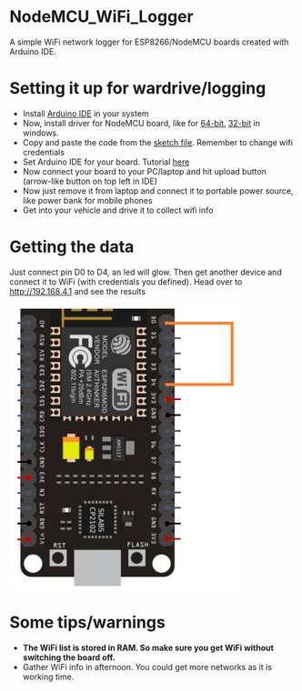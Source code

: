 # NodeMCU_WiFi_Logger
A simple WiFi network logger for ESP8266/NodeMCU boards created with Arduino IDE.

# Setting it up for wardrive/logging
- Install [Arduino IDE](https://www.arduino.cc/en/software) in your system
- Now, install driver for NodeMCU board, like for [64-bit](https://github.com/himanshus2847/NodeMCU-setup/blob/master/Drivers/CP210x_Universal_Windows_Driver/CP210xVCPInstaller_x64.exe), [32-bit](https://github.com/himanshus2847/NodeMCU-setup/blob/master/Drivers/CP210x_Universal_Windows_Driver/CP210xVCPInstaller_x86.exe) in windows.
- Copy and paste the code from the [sketch file](https://raw.githubusercontent.com/shriyanss/ESP8266_WiFi_Logger/main/WiFi_Logger/WiFi_Logger.ino). Remember to change wifi credentials
- Set Arduino IDE for your board. Tutorial [here](https://create.arduino.cc/projecthub/Metavix/programming-the-esp8266-with-the-arduino-ide-601c16)
- Now connect your board to your PC/laptop and hit upload button (arrow-like button on top left in IDE)
- Now just remove it from laptop and connect it to portable power source, like power bank for mobile phones
- Get into your vehicle and drive it to collect wifi info

# Getting the data
Just connect pin D0 to D4, an led will glow. Then get another device and connect it to WiFi (with credentials you defined). Head over to http://192.168.4.1 and see the results

![](gpio.png)

# Some tips/warnings
- **The WiFi list is stored in RAM. So make sure you get WiFi without switching the board off.**
- Gather WiFi info in afternoon. You could get more networks as it is working time.
